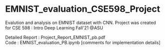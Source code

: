 # EMNIST_evaluation_CSE598_Project
 Evalution and analysis on EMNIST dataset with CNN. Project was created for CSE 598 : Intro Deep Learning Fall'21 @ASU

Detailed Report : Project_Report_EMNIST_pb.pdf <br>
Code : EMNIST_evaluation_PB.ipynb [comments for implementation details]
